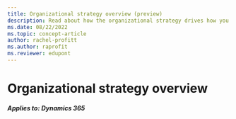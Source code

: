 ```yaml
---
title: Organizational strategy overview (preview)
description: Read about how the organizational strategy drives how you can configure and deploy Dynamics 365, including various outlines. This article is under construction.
ms.date: 08/22/2022
ms.topic: concept-article
author: rachel-profitt
ms.author: raprofit
ms.reviewer: edupont 
---
```


# Organizational strategy overview

***Applies to: Dynamics 365***
<!--
Lorem ipsum dolor sit amet, consectetur adipiscing elit. Etiam sagittis elementum ullamcorper. Mauris nec varius justo. Vivamus ante sapien, semper sed enim ut, pulvinar sollicitudin ex. Nulla dictum est libero, at faucibus massa dictum at. Duis ac ultrices ante. Sed dapibus nulla eu sollicitudin porttitor. Cras malesuada, sapien vitae eleifend varius, tellus arcu gravida est, vitae egestas lorem sapien vel felis.-->
